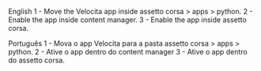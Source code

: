 English
1 - Move the Velocita app inside assetto corsa > apps > python.
2 - Enable the app inside content manager.
3 - Enable the app inside assetto corsa.

Português
1 - Mova o app Velocita para a pasta assetto corsa > apps > python.
2 - Ative o app dentro do content manager
3 - Ative o app dentro do assetto corsa.
